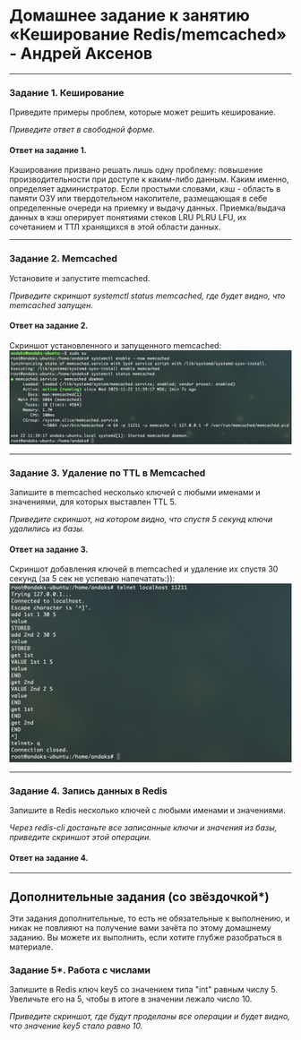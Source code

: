 # Домашнее задание к занятию «Кеширование Redis/memcached» - Андрей Аксенов

---

### Задание 1. Кеширование 

Приведите примеры проблем, которые может решить кеширование. 

*Приведите ответ в свободной форме.*

#### Ответ на задание 1.

Кэширование призвано решать лишь одну проблему:
 повышение производительности при доступе к каким-либо данным. Каким именно, определяет администратор.
Если простыми словами, кэш - область в памяти ОЗУ или твердотельном накопителе, размещающая в себе определенные очереди на приемку и выдачу данных.
Приемка/выдача данных в кэш оперирует понятиями стеков LRU PLRU LFU, их сочетанием и ТТЛ хранящихся в этой области данных.

---

### Задание 2. Memcached

Установите и запустите memcached.

*Приведите скриншот systemctl status memcached, где будет видно, что memcached запущен.*

#### Ответ на задание 2.

Скриншот установленного и запущенного memcached:
![start_memcached](img/zadanie2/02_01.png)

---

### Задание 3. Удаление по TTL в Memcached

Запишите в memcached несколько ключей с любыми именами и значениями, для которых выставлен TTL 5. 

*Приведите скриншот, на котором видно, что спустя 5 секунд ключи удалились из базы.*

#### Ответ на задание 3.

Скриншот добавления ключей в memcached и удаление их спустя 30 секунд (за 5 сек не успеваю напечатать:)):
![zadanie3](img/zadanie3/03_01.png)

---

### Задание 4. Запись данных в Redis

Запишите в Redis несколько ключей с любыми именами и значениями. 

*Через redis-cli достаньте все записанные ключи и значения из базы, приведите скриншот этой операции.*

#### Ответ на задание 4.



---

## Дополнительные задания (со звёздочкой*)
Эти задания дополнительные, то есть не обязательные к выполнению, и никак не повлияют на получение вами зачёта по этому домашнему заданию. Вы можете их выполнить, если хотите глубже разобраться в материале.

### Задание 5*. Работа с числами 

Запишите в Redis ключ key5 со значением типа "int" равным числу 5. Увеличьте его на 5, чтобы в итоге в значении лежало число 10.  

*Приведите скриншот, где будут проделаны все операции и будет видно, что значение key5 стало равно 10.*
